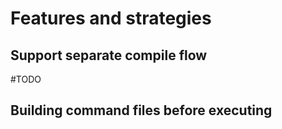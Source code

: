 # Features and strategies
## Support separate compile flow
#TODO
## Building command files before executing